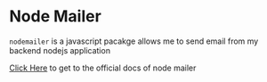 # Node Mailer

`nodemailer` is a javascript pacakge allows me to send email from my backend nodejs application

[Click Here](https://www.nodemailer.com/) to get to the official docs of node mailer
